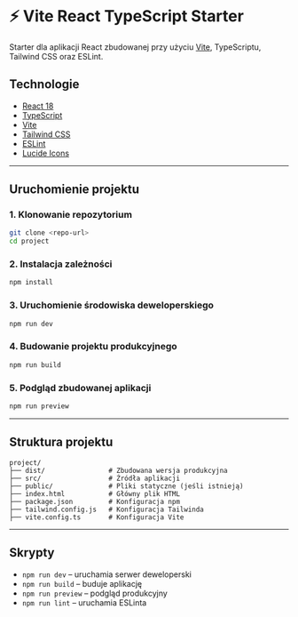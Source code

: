 # ⚡ Vite React TypeScript Starter

Starter dla aplikacji React zbudowanej przy użyciu [Vite](https://vitejs.dev/), TypeScriptu, Tailwind CSS oraz ESLint.

## Technologie

- [React 18](https://reactjs.org/)
- [TypeScript](https://www.typescriptlang.org/)
- [Vite](https://vitejs.dev/)
- [Tailwind CSS](https://tailwindcss.com/)
- [ESLint](https://eslint.org/)
- [Lucide Icons](https://lucide.dev/icons/)

---

## Uruchomienie projektu

### 1. Klonowanie repozytorium

```bash
git clone <repo-url>
cd project
```

### 2. Instalacja zależności

```bash
npm install
```

### 3. Uruchomienie środowiska deweloperskiego

```bash
npm run dev
```

### 4. Budowanie projektu produkcyjnego

```bash
npm run build
```

### 5. Podgląd zbudowanej aplikacji

```bash
npm run preview
```

---

## Struktura projektu

```
project/
├── dist/                # Zbudowana wersja produkcyjna
├── src/                 # Źródła aplikacji
├── public/              # Pliki statyczne (jeśli istnieją)
├── index.html           # Główny plik HTML
├── package.json         # Konfiguracja npm
├── tailwind.config.js   # Konfiguracja Tailwinda
├── vite.config.ts       # Konfiguracja Vite
```

---

## Skrypty

- `npm run dev` – uruchamia serwer deweloperski
- `npm run build` – buduje aplikację
- `npm run preview` – podgląd produkcyjny
- `npm run lint` – uruchamia ESLinta
